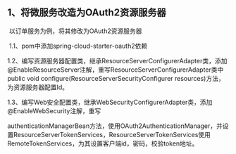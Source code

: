 ## 1、将微服务改造为OAuth2资源服务器

​		以订单服务为例，将其修改为OAuth2资源服务器

​	1.1、pom中添加spring-cloud-starter-oauth2依赖

​	1.2、编写资源服务器配置类，继承ResourceServerConfigurerAdapter类，添加@EnableResourceServer注解，重写ResourceServerConfigurerAdapter类中public void configure(ResourceServerSecurityConfigurer resources)方法，为资源服务器配置Id。

​	1.3、编写Web安全配置类，继承WebSecurityConfigurerAdapter类，添加@EnableWebSecurity注解，重写

authenticationManagerBean方法，使用OAuth2AuthenticationManager，并设置ResourceServerTokenServices，ResourceServerTokenServices使用RemoteTokenServices，为其设置客户端id，密码，校验token地址。


